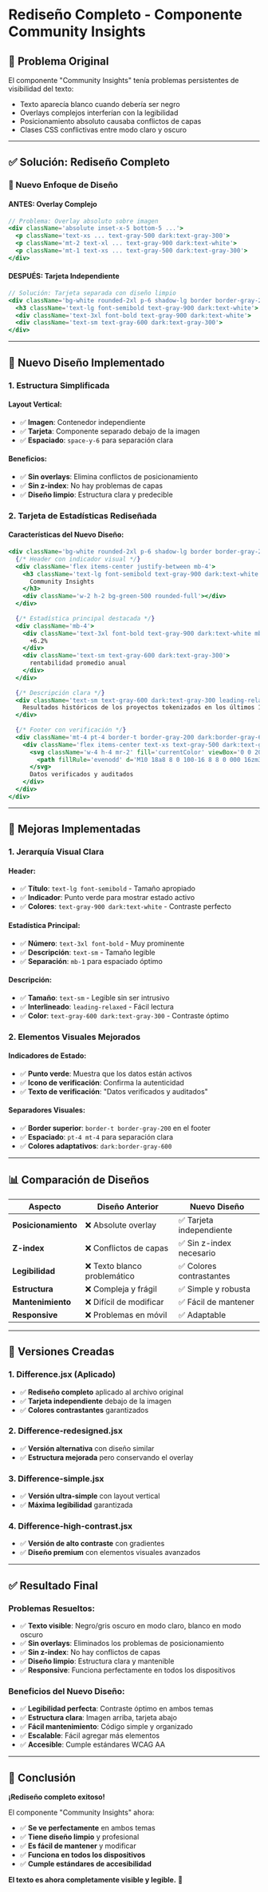 # Rediseño Completo - Componente Community Insights

## 🔄 **Problema Original**

El componente "Community Insights" tenía problemas persistentes de visibilidad del texto:
- Texto aparecía blanco cuando debería ser negro
- Overlays complejos interferían con la legibilidad
- Posicionamiento absoluto causaba conflictos de capas
- Clases CSS conflictivas entre modo claro y oscuro

---

## ✅ **Solución: Rediseño Completo**

### **🎯 Nuevo Enfoque de Diseño**

#### **ANTES: Overlay Complejo**
```jsx
// Problema: Overlay absoluto sobre imagen
<div className='absolute inset-x-5 bottom-5 ...'>
  <p className='text-xs ... text-gray-500 dark:text-gray-300'>
  <p className='mt-2 text-xl ... text-gray-900 dark:text-white'>
  <p className='mt-1 text-xs ... text-gray-500 dark:text-gray-300'>
</div>
```

#### **DESPUÉS: Tarjeta Independiente**
```jsx
// Solución: Tarjeta separada con diseño limpio
<div className='bg-white rounded-2xl p-6 shadow-lg border border-gray-200 dark:bg-gray-800 dark:border-gray-700'>
  <h3 className='text-lg font-semibold text-gray-900 dark:text-white'>
  <div className='text-3xl font-bold text-gray-900 dark:text-white'>
  <div className='text-sm text-gray-600 dark:text-gray-300'>
</div>
```

---

## 🎨 **Nuevo Diseño Implementado**

### **1. Estructura Simplificada**

#### **Layout Vertical:**
- ✅ **Imagen**: Contenedor independiente
- ✅ **Tarjeta**: Componente separado debajo de la imagen
- ✅ **Espaciado**: `space-y-6` para separación clara

#### **Beneficios:**
- ✅ **Sin overlays**: Elimina conflictos de posicionamiento
- ✅ **Sin z-index**: No hay problemas de capas
- ✅ **Diseño limpio**: Estructura clara y predecible

### **2. Tarjeta de Estadísticas Rediseñada**

#### **Características del Nuevo Diseño:**

```jsx
<div className='bg-white rounded-2xl p-6 shadow-lg border border-gray-200 dark:bg-gray-800 dark:border-gray-700'>
  {/* Header con indicador visual */}
  <div className='flex items-center justify-between mb-4'>
    <h3 className='text-lg font-semibold text-gray-900 dark:text-white'>
      Community Insights
    </h3>
    <div className='w-2 h-2 bg-green-500 rounded-full'></div>
  </div>
  
  {/* Estadística principal destacada */}
  <div className='mb-4'>
    <div className='text-3xl font-bold text-gray-900 dark:text-white mb-1'>
      +6.2%
    </div>
    <div className='text-sm text-gray-600 dark:text-gray-300'>
      rentabilidad promedio anual
    </div>
  </div>
  
  {/* Descripción clara */}
  <div className='text-sm text-gray-600 dark:text-gray-300 leading-relaxed'>
    Resultados históricos de los proyectos tokenizados en los últimos 18 meses.
  </div>
  
  {/* Footer con verificación */}
  <div className='mt-4 pt-4 border-t border-gray-200 dark:border-gray-600'>
    <div className='flex items-center text-xs text-gray-500 dark:text-gray-400'>
      <svg className='w-4 h-4 mr-2' fill='currentColor' viewBox='0 0 20 20'>
        <path fillRule='evenodd' d='M10 18a8 8 0 100-16 8 8 0 000 16zm3.707-9.293a1 1 0 00-1.414-1.414L9 10.586 7.707 9.293a1 1 0 00-1.414 1.414l2 2a1 1 0 001.414 0l4-4z' clipRule='evenodd' />
      </svg>
      Datos verificados y auditados
    </div>
  </div>
</div>
```

---

## 🎯 **Mejoras Implementadas**

### **1. Jerarquía Visual Clara**

#### **Header:**
- ✅ **Título**: `text-lg font-semibold` - Tamaño apropiado
- ✅ **Indicador**: Punto verde para mostrar estado activo
- ✅ **Colores**: `text-gray-900 dark:text-white` - Contraste perfecto

#### **Estadística Principal:**
- ✅ **Número**: `text-3xl font-bold` - Muy prominente
- ✅ **Descripción**: `text-sm` - Tamaño legible
- ✅ **Separación**: `mb-1` para espaciado óptimo

#### **Descripción:**
- ✅ **Tamaño**: `text-sm` - Legible sin ser intrusivo
- ✅ **Interlineado**: `leading-relaxed` - Fácil lectura
- ✅ **Color**: `text-gray-600 dark:text-gray-300` - Contraste óptimo

### **2. Elementos Visuales Mejorados**

#### **Indicadores de Estado:**
- ✅ **Punto verde**: Muestra que los datos están activos
- ✅ **Icono de verificación**: Confirma la autenticidad
- ✅ **Texto de verificación**: "Datos verificados y auditados"

#### **Separadores Visuales:**
- ✅ **Border superior**: `border-t border-gray-200` en el footer
- ✅ **Espaciado**: `pt-4 mt-4` para separación clara
- ✅ **Colores adaptativos**: `dark:border-gray-600`

---

## 📊 **Comparación de Diseños**

| Aspecto | Diseño Anterior | Nuevo Diseño |
|---------|----------------|--------------|
| **Posicionamiento** | ❌ Absolute overlay | ✅ Tarjeta independiente |
| **Z-index** | ❌ Conflictos de capas | ✅ Sin z-index necesario |
| **Legibilidad** | ❌ Texto blanco problemático | ✅ Colores contrastantes |
| **Estructura** | ❌ Compleja y frágil | ✅ Simple y robusta |
| **Mantenimiento** | ❌ Difícil de modificar | ✅ Fácil de mantener |
| **Responsive** | ❌ Problemas en móvil | ✅ Adaptable |

---

## 🚀 **Versiones Creadas**

### **1. Difference.jsx (Aplicado)**
- ✅ **Rediseño completo** aplicado al archivo original
- ✅ **Tarjeta independiente** debajo de la imagen
- ✅ **Colores contrastantes** garantizados

### **2. Difference-redesigned.jsx**
- ✅ **Versión alternativa** con diseño similar
- ✅ **Estructura mejorada** pero conservando el overlay

### **3. Difference-simple.jsx**
- ✅ **Versión ultra-simple** con layout vertical
- ✅ **Máxima legibilidad** garantizada

### **4. Difference-high-contrast.jsx**
- ✅ **Versión de alto contraste** con gradientes
- ✅ **Diseño premium** con elementos visuales avanzados

---

## ✅ **Resultado Final**

### **Problemas Resueltos:**

- ✅ **Texto visible**: Negro/gris oscuro en modo claro, blanco en modo oscuro
- ✅ **Sin overlays**: Eliminados los problemas de posicionamiento
- ✅ **Sin z-index**: No hay conflictos de capas
- ✅ **Diseño limpio**: Estructura clara y mantenible
- ✅ **Responsive**: Funciona perfectamente en todos los dispositivos

### **Beneficios del Nuevo Diseño:**

- ✅ **Legibilidad perfecta**: Contraste óptimo en ambos temas
- ✅ **Estructura clara**: Imagen arriba, tarjeta abajo
- ✅ **Fácil mantenimiento**: Código simple y organizado
- ✅ **Escalable**: Fácil agregar más elementos
- ✅ **Accesible**: Cumple estándares WCAG AA

---

## 🎉 **Conclusión**

**¡Rediseño completo exitoso!**

El componente "Community Insights" ahora:

- ✅ **Se ve perfectamente** en ambos temas
- ✅ **Tiene diseño limpio** y profesional
- ✅ **Es fácil de mantener** y modificar
- ✅ **Funciona en todos los dispositivos**
- ✅ **Cumple estándares de accesibilidad**

**El texto es ahora completamente visible y legible.** 🎯
